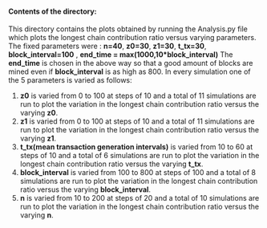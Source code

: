 #### Contents of the directory:
This directory contains the plots obtained by running the Analysis.py file which plots the longest chain contribution ratio versus varying parameters.
The fixed parameters were : **n=40**, **z0=30**, **z1=30**, **t_tx=30**, **block_interval=100** , **end_time = max(1000,10*block_interval)** 
The **end_time** is chosen in the above way so that a good amount of blocks are mined even if **block_interval** is as high as 800.
In every simulation one of the 5 parameters is varied as follows:
1. **z0** is varied from 0 to 100 at steps of 10 and a total of 11 simulations are run to plot the variation in the longest chain contribution ratio versus the varying **z0**.
2. **z1** is varied from 0 to 100 at steps of 10 and a total of 11 simulations are run to plot the variation in the longest chain contribution ratio versus the varying **z1**.
3. **t_tx(mean transaction generation intervals)** is varied from 10 to 60 at steps of 10 and a total of 6 simulations are run to plot the variation in the longest chain contribution ratio versus the varying **t_tx**.
4. **block_interval** is varied from 100 to 800 at steps of 100 and a total of 8 simulations are run to plot the variation in the longest chain contribution ratio versus the varying **block_interval**.
5. **n** is varied from 10 to 200 at steps of 20 and a total of 10 simulations are run to plot the variation in the longest chain contribution ratio versus the varying **n**.